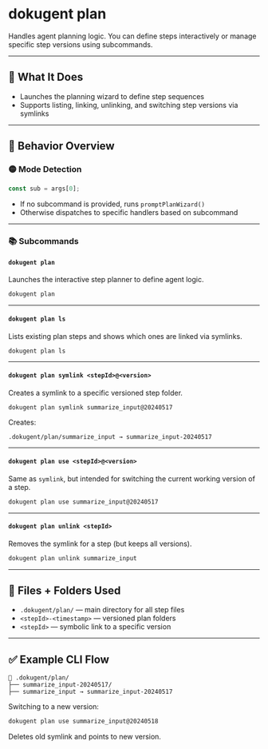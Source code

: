 # dokugent plan

Handles agent planning logic. You can define steps interactively or manage specific step versions using subcommands.

---

## 🔧 What It Does

- Launches the planning wizard to define step sequences
- Supports listing, linking, unlinking, and switching step versions via symlinks

---

## 🧪 Behavior Overview

### 🟡 Mode Detection

```ts
const sub = args[0];
```

- If no subcommand is provided, runs `promptPlanWizard()`
- Otherwise dispatches to specific handlers based on subcommand

---

### 📚 Subcommands

#### `dokugent plan`

Launches the interactive step planner to define agent logic.

```bash
dokugent plan
```

---

#### `dokugent plan ls`

Lists existing plan steps and shows which ones are linked via symlinks.

```bash
dokugent plan ls
```

---

#### `dokugent plan symlink <stepId>@<version>`

Creates a symlink to a specific versioned step folder.

```bash
dokugent plan symlink summarize_input@20240517
```

Creates:

```
.dokugent/plan/summarize_input → summarize_input-20240517
```

---

#### `dokugent plan use <stepId>@<version>`

Same as `symlink`, but intended for switching the current working version of a step.

```bash
dokugent plan use summarize_input@20240517
```

---

#### `dokugent plan unlink <stepId>`

Removes the symlink for a step (but keeps all versions).

```bash
dokugent plan unlink summarize_input
```

---

## 📁 Files + Folders Used

- `.dokugent/plan/` — main directory for all step files
- `<stepId>-<timestamp>` — versioned plan folders
- `<stepId>` — symbolic link to a specific version

---

## ✅ Example CLI Flow

```plaintext
📂 .dokugent/plan/
├── summarize_input-20240517/
├── summarize_input → summarize_input-20240517
```

Switching to a new version:

```bash
dokugent plan use summarize_input@20240518
```

Deletes old symlink and points to new version.
